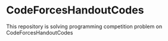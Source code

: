# CodeForcesHandoutCodes
This repository is solving programming competition problem on CodeForcesHandoutCodes
 
